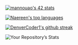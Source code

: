 [![mannouao's 42 stats](https://badge42.vercel.app/api/v2/cl39vsopq002109k4tyc6r52k/stats?cursusId=21&coalitionId=78)](https://github.com/JaeSeoKim/badge42)


[![Naereen's top languages](https://github-readme-stats.vercel.app/api/top-langs/?username=Mustapha-Nawawi-T&theme=blue-green)](https://github.com/anuraghazra/github-readme-stats)


[![DenverCoder1's github streak](https://github-readme-streak-stats.herokuapp.com/?user=Mustapha-Nawawi-T&theme=blue-green)](https://github.com/DenverCoder1/github-readme-streak-stats)


![Your Repository’s Stats](https://github-readme-stats.vercel.app/api?username=Mustapha-Nawawi-T&show_icons=true)
